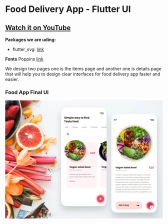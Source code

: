 # Food Delivery App - Flutter UI

## [Watch it on YouTube](https://youtu.be/6hUSNDGkg1c)

**Packages we are uding:**
* flutter_svg: [link](https://pub.dev/packages/flutter_svg)

**Fonts**
Poppins [link](https://fonts.google.com/specimen/Poppins)

We design two pages one is the items page and another one is details page that will help you to design clear interfaces for food delivery app faster and easier.

### Food App Final UI
![App UI](/food_app.png)
